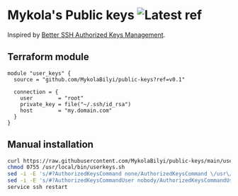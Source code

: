 # Mykola's Public keys  ![Latest ref](https://img.shields.io/github/v/tag/MykolaBilyi/public-keys?label=ref)

Inspired by [Better SSH Authorized Keys Management](https://gist.github.com/sivel/c68f601137ef9063efd7).

## Terraform module

```hcl
module "user_keys" {
  source = "github.com/MykolaBilyi/public-keys?ref=v0.1"

  connection = {
    user        = "root"
    private_key = file("~/.ssh/id_rsa")
    host        = "my.domain.com"
  }
}
```

## Manual installation

```sh
curl https://raw.githubusercontent.com/MykolaBilyi/public-keys/main/userkeys.sh > /usr/local/bin/userkeys.sh
chmod 0755 /usr/local/bin/userkeys.sh
sed -i -E 's/#?AuthorizedKeysCommand none/AuthorizedKeysCommand \/usr\/local\/bin\/userkeys.sh %u/' /etc/ssh/sshd_config
sed -i -E 's/#?AuthorizedKeysCommandUser nobody/AuthorizedKeysCommandUser nobody/' /etc/ssh/sshd_config
service ssh restart
```
